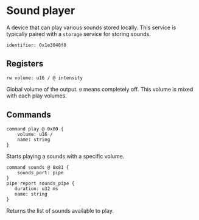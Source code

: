 # Sound player

A device that can play various sounds stored locally. This service is typically paired with a ``storage`` service for storing sounds.

    identifier: 0x1e3048f8

## Registers

    rw volume: u16 / @ intensity

Global volume of the output. ``0`` means completely off. This volume is mixed with each play volumes.

## Commands

    command play @ 0x80 {
        volume: u16 /
        name: string
    }

Starts playing a sounds with a specific volume.

    command sounds @ 0x81 {
        sounds_port: pipe
    }
    pipe report sounds_pipe {
       duration: u32 ms
       name: string
    }

Returns the list of sounds available to play.
